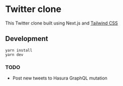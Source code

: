 # Twitter clone

This Twitter clone built using Next.js and [Tailwind CSS](https://tailwindcss.com)

## Development

```
yarn install
yarn dev
```

### TODO 
- Post new tweets to Hasura GraphQL mutation 
